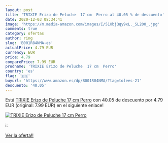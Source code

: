 ```yaml
---
layout: post
title: 'TRIXIE Erizo de Peluche  17 cm  Perro al 40.05 % de descuento'
date: 2020-12-03 08:34:41
image: 'https://m.media-amazon.com/images/I/51XbjQqy9xL._SL200_.jpg'
comments: true
category: ofertas
author: ring
slug: 'B001R84NMA-es'
actualPrice: 4.79 EUR
currency: EUR
price: 4.79
comparePrice: 7.99 EUR
prodname: 'TRIXIE Erizo de Peluche  17 cm  Perro'
country: 'es'
flag: '🇪🇸'
buyurl: 'https://www.amazon.es/dp/B001R84NMA/?tag=tolees-21'
descuento: '40.05'
---
```


Está [TRIXIE Erizo de Peluche  17 cm  Perro](https://www.amazon.es/dp/B001R84NMA/?tag=tolees-21) con 40.05 de descuento por 4.79 EUR (original: 7.99 EUR) en el siguiente enlace!

[![TRIXIE Erizo de Peluche  17 cm  Perro](https://m.media-amazon.com/images/I/51XbjQqy9xL._SL200_.jpg)](https://www.amazon.es/dp/B001R84NMA/?tag=tolees-21)

ℹ️:


[Ver la oferta!!](https://www.amazon.es/dp/B001R84NMA/?tag=tolees-21)
